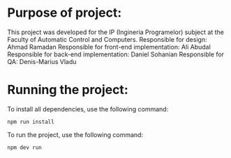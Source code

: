 # Purpose of project:
This project was developed for the IP (Ingineria Programelor) subject at the Faculty of Automatic Control and Computers.
Responsible for design: Ahmad Ramadan
Responsible for front-end implementation: Ali Abudal
Responsible for back-end implementation: Daniel Sohanian
Responsible for QA: Denis-Marius Vladu

# Running the project:
To install all dependencies, use the following command:
```
npm run install
```

To run the project, use the following command:
```
npm dev run
```